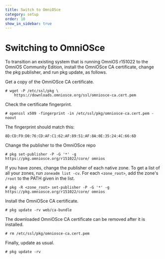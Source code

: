 ```yaml
---
title: Switch to OmniOSce
category: setup
order: 10
show_in_sidebar: true
---
```


# Switching to OmniOSce

To transition an existing system that is running OmniOS r151022 to
the OmniOS Community Edition, install the OmniOSce CA certificate,
change the pkg publisher, and run pkg update, as follows.

Get a copy of the OmniOSce CA certificate.

```
# wget -P /etc/ssl/pkg \
    https://downloads.omniosce.org/ssl/omniosce-ca.cert.pem
```

Check the certificate fingerprint.

```
# openssl x509 -fingerprint -in /etc/ssl/pkg/omniosce-ca.cert.pem -noout
```

The fingerprint should match this:

`8D:CD:F9:D0:76:CD:AF:C1:62:AF:89:51:AF:8A:0E:35:24:4C:66:6D`

Change the publisher to the OmniOSce repo

```
# pkg set-publisher -P -G '*' -g https://pkg.omniosce.org/r151022/core/ omnios
```

If you have zones, change the publisher of each native zone.  To get a list of
all your zones, run `zoneadm list -cv`. For each `<zone_root>`, add the zone's
`/root` to the PATH given in the list.


```
# pkg -R <zone_root> set-publisher -P -G '*' -g https://pkg.omniosce.org/r151022/core/ omnios
```

Install the OmniOSce CA certificate.

```
# pkg update -rv web/ca-bundle
```

The downloaded OmniOSce CA certificate can be removed after it is installed.

```
# rm /etc/ssl/pkg/omniosce-ca.cert.pem
```

Finally, update as usual.

```
# pkg update -rv
```

